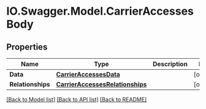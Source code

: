 # IO.Swagger.Model.CarrierAccessesBody
## Properties

Name | Type | Description | Notes
------------ | ------------- | ------------- | -------------
**Data** | [**CarrierAccessesData**](CarrierAccessesData.md) |  | [optional] 
**Relationships** | [**CarrierAccessesRelationships**](CarrierAccessesRelationships.md) |  | [optional] 

[[Back to Model list]](../README.md#documentation-for-models) [[Back to API list]](../README.md#documentation-for-api-endpoints) [[Back to README]](../README.md)

